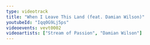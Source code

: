 ```yaml
---
type: videotrack
title: "When I Leave This Land (feat. Damian Wilson)"
youtubeId: "Iqq0G9Lj5ps"
videoevents: vevt0002
videoartists: ["Stream of Passion", "Damian Wilson"]
---
```

